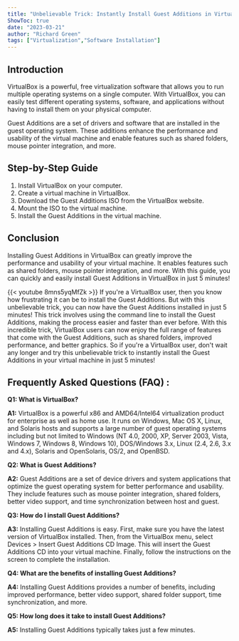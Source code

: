 ```yaml
---
title: "Unbelievable Trick: Instantly Install Guest Additions in VirtualBox in 5 Minutes!"
ShowToc: true 
date: "2023-03-21"
author: "Richard Green" 
tags: ["Virtualization","Software Installation"]
---
```

## Introduction

VirtualBox is a powerful, free virtualization software that allows you to run multiple operating systems on a single computer. With VirtualBox, you can easily test different operating systems, software, and applications without having to install them on your physical computer.

Guest Additions are a set of drivers and software that are installed in the guest operating system. These additions enhance the performance and usability of the virtual machine and enable features such as shared folders, mouse pointer integration, and more.

## Step-by-Step Guide

1. Install VirtualBox on your computer.
2. Create a virtual machine in VirtualBox.
3. Download the Guest Additions ISO from the VirtualBox website.
4. Mount the ISO to the virtual machine.
5. Install the Guest Additions in the virtual machine.

## Conclusion

Installing Guest Additions in VirtualBox can greatly improve the performance and usability of your virtual machine. It enables features such as shared folders, mouse pointer integration, and more. With this guide, you can quickly and easily install Guest Additions in VirtualBox in just 5 minutes!

{{< youtube 8mns5yqMfZk >}} 
If you're a VirtualBox user, then you know how frustrating it can be to install the Guest Additions. But with this unbelievable trick, you can now have the Guest Additions installed in just 5 minutes! This trick involves using the command line to install the Guest Additions, making the process easier and faster than ever before. With this incredible trick, VirtualBox users can now enjoy the full range of features that come with the Guest Additions, such as shared folders, improved performance, and better graphics. So if you're a VirtualBox user, don't wait any longer and try this unbelievable trick to instantly install the Guest Additions in your virtual machine in just 5 minutes!

## Frequently Asked Questions (FAQ) :
**Q1: What is VirtualBox?**

**A1:** VirtualBox is a powerful x86 and AMD64/Intel64 virtualization product for enterprise as well as home use. It runs on Windows, Mac OS X, Linux, and Solaris hosts and supports a large number of guest operating systems including but not limited to Windows (NT 4.0, 2000, XP, Server 2003, Vista, Windows 7, Windows 8, Windows 10), DOS/Windows 3.x, Linux (2.4, 2.6, 3.x and 4.x), Solaris and OpenSolaris, OS/2, and OpenBSD. 

**Q2: What is Guest Additions?**

**A2:** Guest Additions are a set of device drivers and system applications that optimize the guest operating system for better performance and usability. They include features such as mouse pointer integration, shared folders, better video support, and time synchronization between host and guest. 

**Q3: How do I install Guest Additions?**

**A3:** Installing Guest Additions is easy. First, make sure you have the latest version of VirtualBox installed. Then, from the VirtualBox menu, select Devices > Insert Guest Additions CD Image. This will insert the Guest Additions CD into your virtual machine. Finally, follow the instructions on the screen to complete the installation. 

**Q4: What are the benefits of installing Guest Additions?**

**A4:** Installing Guest Additions provides a number of benefits, including improved performance, better video support, shared folder support, time synchronization, and more. 

**Q5: How long does it take to install Guest Additions?**

**A5:** Installing Guest Additions typically takes just a few minutes.





